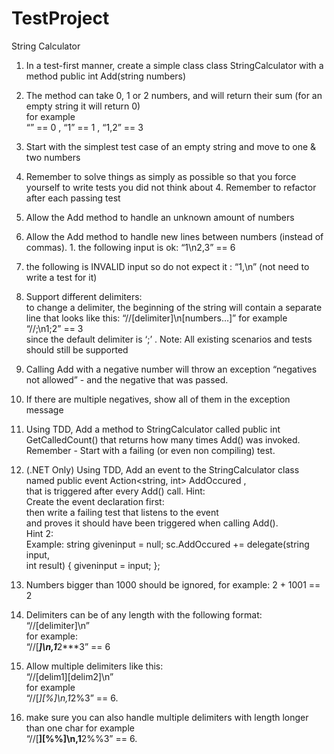 # TestProject
String Calculator  
1.	In a test-first manner, create a simple class class StringCalculator with a method public int Add(string numbers) 

1. The method can take 0, 1 or 2 numbers, and will return their sum 
(for an empty string it will return 0)  
for example  
“” == 0 , “1” == 1 , “1,2” == 3 
2. Start with the simplest test case of an empty string and move to one & two  numbers 
3. Remember to solve things as simply as possible so that you force yourself to  write tests you did not think about 
     	4. Remember to refactor after each passing test 

2. Allow the Add method to handle an unknown amount of numbers 

3. Allow the Add method to handle new lines between numbers (instead of commas).
     	1. the following input is ok: “1\n2,3” == 6 
2. the following is INVALID input so do not expect it : “1,\n” (not need to write a  test for it)  
4. Support different delimiters:  
to change a delimiter, the beginning of the string will contain a separate line  that looks like this: 
“//[delimiter]\n[numbers…]” 
for example  
“//;\n1;2” == 3  
since the default delimiter is ‘;’ . 
Note: All existing scenarios and tests should still be supported 
5. Calling Add with a negative number will throw an exception “negatives not allowed” - and the negative that was passed.  
6. If there are multiple negatives, show all of them in the exception message 
7. Using TDD, Add a method to StringCalculator 
called public int GetCalledCount() 
that returns how many times Add() was invoked.  
Remember - Start with a failing (or even non compiling) test. 

8. (.NET Only) Using TDD, Add an event to the StringCalculator class named  public event Action<string, int> AddOccured ,  
that is triggered after every Add() call. 
Hint:  
Create the event declaration first:  
then write a failing test that listens to the event  
and proves it should have been triggered when calling Add().  
Hint 2:  
Example: 
 string giveninput = null; 
 sc.AddOccured += delegate(string input,  
int result) 
 { 
 giveninput = input; 
 };


9. Numbers bigger than 1000 should be ignored, for example: 
2 + 1001 == 2 
  
10. Delimiters can be of any length with the following format:  
“//[delimiter]\n”  
for example:  
“//[***]\n,1***2***3” == 6 

11. Allow multiple delimiters like this:  
“//[delim1][delim2]\n”  
for example  
“//[*][%]\n,1*2%3” == 6. 

12. make sure you can also handle multiple delimiters with length longer than one char  for example  
“//[**][%%]\n,1**2%%3” == 6. 
